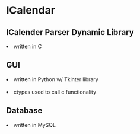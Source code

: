 # ICalendar

## ICalender Parser Dynamic Library
<li> written in C </li>

## GUI
<li> written in Python w/ Tkinter library </li> <br>
<li> ctypes used to call c functionality </li>

## Database
<li> written in MySQL </li>
